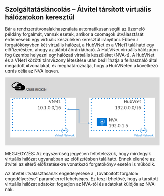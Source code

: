 ## Szolgáltatásláncolás – Átvitel társított virtuális hálózatokon keresztül

Bár a rendszerútvonalak használata automatikusan segíti az üzemelő példány forgalmát, vannak esetek, amikor a csomagok útválasztását érdemesebb egy virtuális készüléken keresztül irányítani.
Ebben a forgatókönyvben két virtuális hálózat, a HubVNet és a VNet1 található egy előfizetésben, ahogy az alábbi ábrán látható. A HubVNet virtuális hálózaton fog üzembe helyezni egy hálózati virtuális készüléket (NVA-t). A HubVNet és a VNet1 közötti társviszony létesítése után beállíthatja a felhasználó által megadott útvonalakat, és meghatározhatja, hogy a HubVNeten a következő ugrás célja az NVA legyen.

![NVA-átvitel](./media/virtual-networks-create-vnetpeering-scenario-transit-include/figure01.PNG)

MEGJEGYZÉS: Az egyszerűség jegyében feltételezzük, hogy mindegyik virtuális hálózat ugyanabban az előfizetésben található. Ennek ellenére az átvitel az eltérő előfizetésekre vonatkozó forgatókönyv esetén is működik. 

Az átvitel útválasztásának engedélyezése a „Továbbított forgalom engedélyezése” paraméterrel lehetséges. Ez teszi lehetővé, hogy a társított virtuális hálózat adatokat fogadjon az NVA-tól és adatokat küldjön az NVA-nak.  


<!--HONumber=sep16_HO1-->


